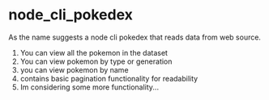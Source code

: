 # node_cli_pokedex
As the name suggests a node cli pokedex that reads data from web source.
1. You can view all the pokemon in the dataset
2. You can view pokemon by type or generation
3. you can view pokemon by name
4. contains basic pagination functionality for readability
5. Im considering some more functionality...
